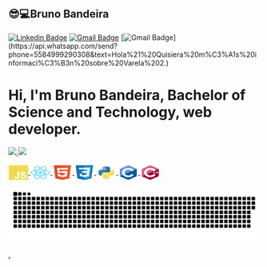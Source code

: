 ## 😎💻Bruno Bandeira
[![Linkedin Badge](https://img.shields.io/badge/-LinkedIn-blue?style=flat-square&logo=Linkedin&logoColor=white&link=https://www.linkedin.com/in/bruno-bandeira20/)](https://www.linkedin.com/in/bruno-bandeira20/)
[![Gmail Badge](https://img.shields.io/badge/-Gmail-c14438?style=flat-square&logo=Gmail&logoColor=white&link=mailto:brunobandeira20@gmail.com)](mailto:brunobandeira20@gmail.com)
[![Gmail Badge](https://img.shields.io/badge/WhatsApp-25D366?style=flat-square&logo=whatsapp&target=_blank&logoColor=white&link=https://api.whatsapp.com/send?phone=5584999290308&text=Hola%21%20Quisiera%20m%C3%A1s%20informaci%C3%B3n%20sobre%20Varela%202.)](https://api.whatsapp.com/send?phone=5584999290308&text=Hola%21%20Quisiera%20m%C3%A1s%20informaci%C3%B3n%20sobre%20Varela%202.)

# Hi, I'm Bruno Bandeira, Bachelor of Science and Technology, web developer.
<div>
  <a href="https://github.com/brunobandeira20">
  <img height="180em" src="https://github-readme-stats.vercel.app/api?username=brunobandeira20&show_icons=true&theme=dracula&include_all_commits=true&count_private=true"/>
  <img height="180em" src="https://github-readme-stats.vercel.app/api/top-langs/?username=brunobandeira20&layout=compact&langs_count=7&theme=dracula"/>
</div>

<div style="display: inline_block"><br>
  <img align="center" alt="Js" height="30" width="40" src="https://raw.githubusercontent.com/devicons/devicon/master/icons/javascript/javascript-plain.svg">
  <img align="center" alt="React" height="30" width="40" src="https://raw.githubusercontent.com/devicons/devicon/master/icons/react/react-original.svg">
  <img align="center" alt="HTML" height="30" width="40" src="https://raw.githubusercontent.com/devicons/devicon/master/icons/html5/html5-original.svg">
  <img align="center" alt="CSS" height="30" width="40" src="https://raw.githubusercontent.com/devicons/devicon/master/icons/css3/css3-original.svg">
  <img align="center" alt="Python" height="30" width="40" src="https://raw.githubusercontent.com/devicons/devicon/master/icons/python/python-original.svg">
  <img align="center" alt="C" height="30" width="40" src="https://raw.githubusercontent.com/devicons/devicon/master/icons/c/c-original.svg">
  <img align="center" alt="C++" height="30" width="40" src="https://raw.githubusercontent.com/devicons/devicon/master/icons/cplusplus/cplusplus-original.svg">
  
   ![Snake animation](https://github.com/brunobandeira20/brunobandeira20/blob/output/github-contribution-grid-snake.svg)
  
</div>
.
